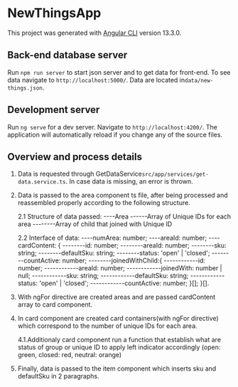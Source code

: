 # NewThingsApp

This project was generated with [Angular CLI](https://github.com/angular/angular-cli) version 13.3.0.

## Back-end database server

Run `npm run server` to start json server and to get data for front-end. To see data navigate to `http://localhost:5000/`. Data are located in`data/new-things.json`.

## Development server

Run `ng serve` for a dev server. Navigate to `http://localhost:4200/`. The application will automatically reload if you change any of the source files.

## Overview and process details

1. Data is requested through GetDataService`src/app/services/get-data.service.ts`. In case data is missing, an error is thrown.
2. Data is passed to the area component ts file, after being processed and reassembled properly according to the following structure.

   2.1 Structure of data passed:
   ----Area
   ------Array of Unique IDs for each area
   --------Array of child that joined with Unique ID

   2.2 Interface of data:
   ----numArea: number;
   ----areaId: number;
   ----cardContent: {
   --------id: number;
   --------areaId: number;
   --------sku: string;
   --------defaultSku: string;
   --------status: 'open' | 'closed';
   --------countActive: number;
   --------joinedWithChild:{
   ------------id: number;
   ------------areaId: number;
   ------------joinedWith: number | null;
   ------------sku: string;
   ------------defaultSku: string;
   ------------status: 'open' | 'closed';
   ------------countActive: number;
   }[];
   }[].

3. With ngFor directive are created areas and are passed cardContent array to card component.
4. In card component are created card containers(with ngFor directive) which correspond to the number of unique IDs for each area.

   4.1.Additionaly card component run a function that establish what are status of group or unique ID to apply left indicator accordingly (open: green, closed: red, neutral: orange)
   
5. Finally, data is passed to the item component which inserts sku and defaultSku in 2 paragraphs.
